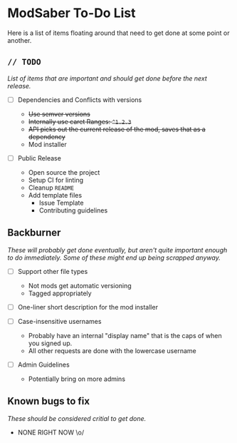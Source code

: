 # ModSaber To-Do List
Here is a list of items floating around that need to get done at some point or another.

## `// TODO`
*List of items that are important and should get done before the next release.*

- [ ] Dependencies and Conflicts with versions
  * ~~Use semver versions~~
  * ~~Internally use caret Ranges: `^1.2.3`~~
  * ~~API picks out the current release of the mod, saves that as a dependency~~
  * Mod installer

- [ ] Public Release
  * Open source the project
  * Setup CI for linting
  * Cleanup `README`
  * Add template files
    * Issue Template
    * Contributing guidelines

## Backburner
*These will probably get done eventually, but aren't quite important enough to do immediately. Some of these might end up being scrapped anyway.*

- [ ] Support other file types
  * Not mods get automatic versioning
  * Tagged appropriately

- [ ] One-liner short description for the mod installer

- [ ] Case-insensitive usernames
  * Probably have an internal "display name" that is the caps of when you signed up.
  * All other requests are done with the lowercase username

- [ ] Admin Guidelines
  * Potentially bring on more admins

## Known bugs to fix
*These should be considered critial to get done.*

* NONE RIGHT NOW \o/
